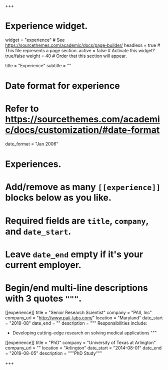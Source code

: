 +++
# Experience widget.
widget = "experience"  # See https://sourcethemes.com/academic/docs/page-builder/
headless = true  # This file represents a page section.
active = false  # Activate this widget? true/false
weight = 40  # Order that this section will appear.

title = "Experience"
subtitle = ""

# Date format for experience
#   Refer to https://sourcethemes.com/academic/docs/customization/#date-format
date_format = "Jan 2006"

# Experiences.
#   Add/remove as many `[[experience]]` blocks below as you like.
#   Required fields are `title`, `company`, and `date_start`.
#   Leave `date_end` empty if it's your current employer.
#   Begin/end multi-line descriptions with 3 quotes `"""`.
[[experience]]
  title = "Senior Research Scientist"
  company = "PAII, Inc"
  company_url = "http://www.paii-labs.com/"
  location = "Maryland"
  date_start = "2019-08"
  date_end = ""
  description = """
  Responsibilities include:
  
  * Developing cutting-edge research on solving medical applications
  """

[[experience]]
  title = "PhD"
  company = "University of Texas at Arlington"
  company_url = ""
  location = "Arlington"
  date_start = "2014-08-01"
  date_end = "2019-08-05"
  description = """PhD Study"""

+++
